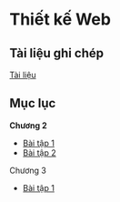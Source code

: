 # Thiết kế Web

## Tài liệu ghi chép

[Tài liệu](Bài%20tập.md)

## Mục lục

**Chương 2**

* [Bài tập 1](Chuong2/bai_tap1.html)
* [Bài tập 2](Chuong2/bai_tap2.html)

Chương 3

* [Bài tập 1](Chuong3/test.html)
